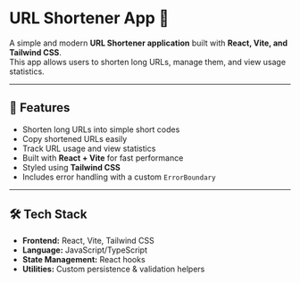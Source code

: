 # URL Shortener App 🚀

A simple and modern **URL Shortener application** built with **React, Vite, and Tailwind CSS**.  
This app allows users to shorten long URLs, manage them, and view usage statistics.  

---

## 📌 Features

-  Shorten long URLs into simple short codes  
-  Copy shortened URLs easily  
-  Track URL usage and view statistics  
-  Built with **React + Vite** for fast performance  
-  Styled using **Tailwind CSS**  
-  Includes error handling with a custom `ErrorBoundary`  

---

## 🛠️ Tech Stack

- **Frontend:** React, Vite, Tailwind CSS  
- **Language:** JavaScript/TypeScript  
- **State Management:** React hooks  
- **Utilities:** Custom persistence & validation helpers  


